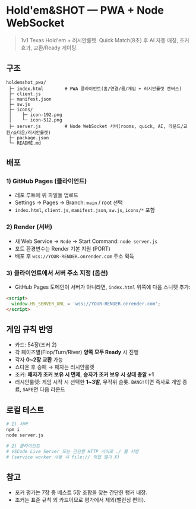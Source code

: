 # Hold'em&SHOT — PWA + Node WebSocket

> 1v1 Texas Hold'em + 러시안룰렛. Quick Match(8초) 후 AI 자동 매칭, 조커 효과, 교환/Ready 게이팅.

## 구조

```
holdemshot_pwa/
 ├─ index.html        # PWA 클라이언트(홈/연결/룸/게임 + 러시안룰렛 캔버스)
 ├─ client.js
 ├─ manifest.json
 ├─ sw.js
 ├─ icons/
 │    ├─ icon-192.png
 │    └─ icon-512.png
 ├─ server.js         # Node WebSocket 서버(rooms, quick, AI, 라운드/교환/쇼다운/러시안룰렛)
 ├─ package.json
 └─ README.md
```

## 배포

### 1) GitHub Pages (클라이언트)
- 레포 루트에 위 파일들 업로드
- Settings → Pages → Branch: `main` / root 선택
- `index.html`, `client.js`, `manifest.json`, `sw.js`, `icons/*` 포함

### 2) Render (서버)
- 새 Web Service → `Node` → Start Command: `node server.js`
- 포트 환경변수는 Render 기본 지원 (PORT)
- 배포 후 `wss://YOUR-RENDER.onrender.com` 주소 획득

### 3) 클라이언트에서 서버 주소 지정 (옵션)
- GitHub Pages 도메인이 서버가 아니라면, `index.html` 위쪽에 다음 스니펫 추가:

```html
<script>
  window.HS_SERVER_URL = 'wss://YOUR-RENDER.onrender.com';
</script>
```

## 게임 규칙 반영
- 카드: 54장(조커 2)
- 각 페이즈별(Flop/Turn/River) **양쪽 모두 Ready** 시 진행
- 각자 **0~2장 교환** 가능
- 쇼다운 후 승패 → 패자는 러시안룰렛
- 조커: **패자가 조커 보유 시 면제**, **승자가 조커 보유 시 상대 총알 +1**
- 러시안룰렛: 게임 시작 시 선택한 **1~3발**, 무작위 슬롯. `BANG!`이면 즉사로 게임 종료, `SAFE`면 다음 라운드

## 로컬 테스트
```bash
# 1) 서버
npm i
node server.js

# 2) 클라이언트
# VSCode Live Server 또는 간단한 HTTP 서버로 ./ 를 서빙
# (service worker 사용 시 file:// 직접 열기 X)
```

## 참고
- 포커 평가는 7장 중 베스트 5장 조합을 찾는 간단한 랭커 내장.
- 조커는 표준 규칙 외 카드이므로 평가에서 제외(밸런싱 편의).
